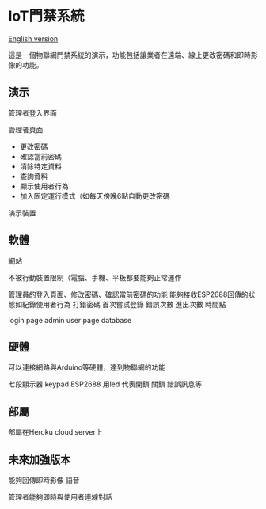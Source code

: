 # IoT門禁系統

[English version](https://github.com/jason810496/Access-control-system/blob/main/README.md)

這是一個物聯網門禁系統的演示，功能包括讓業者在遠端、線上更改密碼和即時影像的功能。

## 演示

管理者登入界面

管理者頁面

- 更改密碼
- 確認當前密碼
- 清除特定資料
- 查詢資料
- 顯示使用者行為
- 加入固定運行模式（如每天傍晚6點自動更改密碼


演示裝置
## 軟體
網站

不被行動裝置限制（電腦、手機、平板都要能夠正常運作

管理員的登入頁面、修改密碼、確認當前密碼的功能
能夠接收ESP2688回傳的狀態如紀錄使用者行為
打錯密碼
首次嘗試登錄
錯誤次數
進出次數
時間點

login page
admin user page 
database

## 硬體
可以連接網路與Arduino等硬體，達到物聯網的功能

七段顯示器
keypad
ESP2688
用led 代表開鎖 關鎖 錯誤訊息等

## 部屬
部屬在Heroku cloud server上

## 未來加強版本
能夠回傳即時影像 語音

管理者能夠即時與使用者連線對話
